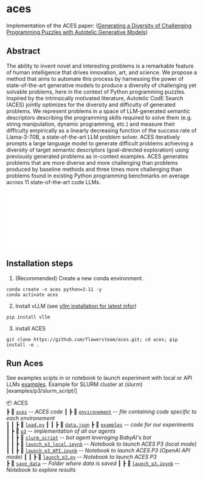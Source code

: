 # aces
Implementation of the ACES paper: ([Generating a Diversity of Challenging Programming
Puzzles with Autotelic Generative Models](https://openreview.net/pdf?id=L1mMK39Z7P))

## Abstract
The ability to invent novel and interesting problems is a remarkable feature of
human intelligence that drives innovation, art, and science. We propose a method
that aims to automate this process by harnessing the power of state-of-the-art
generative models to produce a diversity of challenging yet solvable problems,
here in the context of Python programming puzzles. Inspired by the intrinsically
motivated literature, Autotelic CodE Search (ACES) jointly optimizes for the
diversity and difficulty of generated problems. We represent problems in a space of
LLM-generated semantic descriptors describing the programming skills required
to solve them (e.g. string manipulation, dynamic programming, etc.) and measure
their difficulty empirically as a linearly decreasing function of the success rate of
Llama-3-70B, a state-of-the-art LLM problem solver. ACES iteratively prompts
a large language model to generate difficult problems achieving a diversity of
target semantic descriptors (goal-directed exploration) using previously generated
problems as in-context examples. ACES generates problems that are more diverse
and more challenging than problems produced by baseline methods and three
times more challenging than problems found in existing Python programming
benchmarks on average across 11 state-of-the-art code LLMs.

![figure](docs/images/aces_fig.pdf)


## Installation steps
1. (Recommended) Create a new conda environment.
```
conda create -n aces python=3.11 -y
conda activate aces
```
2. Install vLLM (see [vllm installation for latest infor](https://docs.vllm.ai/en/latest/getting_started/installation.html))
```
pip install vllm 
```
3. install ACES
```
git clone https://github.com/flowersteam/aces.git; cd aces; pip install -e .

```

## Run Aces
See examples scipts in or notebook to launch experiment with local or API LLMs [examples](examples/p3/).
Example for SLURM cluster at (slurm)[examples/p3/slurm_script/]



📦 ACES  
┣ 📂 [`aces`](babyai-text) -- *ACES code* 
┃ ┣ 📂 [`environement`](aces/environement) -- *file containing code specific to each environement*  
┃ ┃ ┣ 📜 [`load.py`](aces/environement/load.py)
┃ ┃ ┣ 📜 [`data.json`](aces/environement/data.json) 
┣ 📂 [`examples`](examples) -- *code for our experiments*    
┃ ┣ 📂 [`p3`](examples/agents) -- *implementation of all our agents*  
┃ ┃ ┣ 📂 [`slurm_script`](examples/agents/slurm_script)  -- *bot agent leveraging BabyAI's bot*  
┃ ┃ ┣ 📜 [`launch_p3_local.ipynb`](examples/agents/slurm_script/launch_p3.ipynb)  -- *Notebook to launch ACES P3 (local mode)* 
┃ ┃ ┣ 📜 [`launch_p3_API.ipynb`](examples/agents/slurm_script/launch_p3.ipynb)  -- *Notebook to launch ACES P3 (OpenAI API mode)* 
┃ ┃ ┣ 📜 [`launch_p3.py`](examples/agents/slurm_script/launch_p3.ipynb)  -- *Notebook to launch ACES P3*  
┣ 📂 [`save_data`](save_data) -- *Folder where data is saved* 
┃ ┣ 📜 [`launch_p3.ipynb`](save_data/check_data.ipynb)  -- *Notebook to explore results* 
